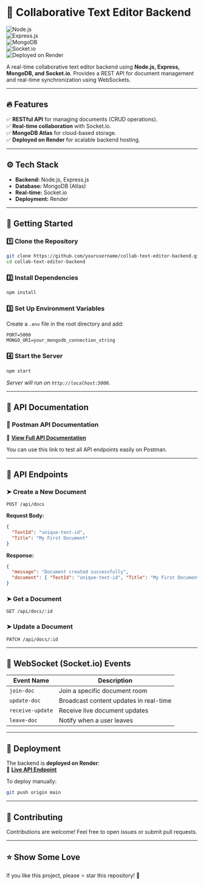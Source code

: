 
# 🚀 Collaborative Text Editor Backend  
![Node.js](https://img.shields.io/badge/Node.js-16+-green?style=flat-square&logo=node.js)  
![Express.js](https://img.shields.io/badge/Express.js-⚡-blue?style=flat-square&logo=express)  
![MongoDB](https://img.shields.io/badge/MongoDB-Atlas-success?style=flat-square&logo=mongodb)  
![Socket.io](https://img.shields.io/badge/Socket.io-RealTime-black?style=flat-square&logo=socket.io)  
![Deployed on Render](https://img.shields.io/badge/Deployed-Render-purple?style=flat-square&logo=render)  

A real-time collaborative text editor backend using **Node.js, Express, MongoDB, and Socket.io**. Provides a REST API for document management and real-time synchronization using WebSockets.  

---

## 🔥 Features  
✅ **RESTful API** for managing documents (CRUD operations).  
✅ **Real-time collaboration** with Socket.io.  
✅ **MongoDB Atlas** for cloud-based storage.  
✅ **Deployed on Render** for scalable backend hosting.  

---

## ⚙️ Tech Stack  
- **Backend:** Node.js, Express.js  
- **Database:** MongoDB (Atlas)  
- **Real-time:** Socket.io  
- **Deployment:** Render  

---

## 🚀 Getting Started  

### 1️⃣ Clone the Repository  
```sh
git clone https://github.com/yourusername/collab-text-editor-backend.git
cd collab-text-editor-backend
```

### 2️⃣ Install Dependencies  
```sh
npm install
```

### 3️⃣ Set Up Environment Variables  
Create a `.env` file in the root directory and add:  
```env
PORT=5000
MONGO_URI=your_mongodb_connection_string
```

### 4️⃣ Start the Server  
```sh
npm start
```
_Server will run on `http://localhost:5000`._

---

## 📌 API Documentation  

### 🔗 Postman API Documentation  
📄 **[View Full API Documentation]([https://imf-gadget.postman.co/workspace/New-Team-Workspace~0cb77262-e5b7-4952-bd34-e3b77ad05fbd/collection/36484787-45c39f3c-5f25-41c3-8876-814f818b591e?action=share&creator=36484787])**  

You can use this link to test all API endpoints easily on Postman.  

---

## 📌 API Endpoints  

### ➤ Create a New Document  
```http
POST /api/docs
```
**Request Body:**  
```json
{
  "TextId": "unique-text-id",
  "Title": "My First Document"
}
```
**Response:**  
```json
{
  "message": "Document created successfully",
  "document": { "TextId": "unique-text-id", "Title": "My First Document" }
}
```

### ➤ Get a Document  
```http
GET /api/docs/:id
```

### ➤ Update a Document  
```http
PATCH /api/docs/:id
```

---

## 🔗 WebSocket (Socket.io) Events  

| Event Name       | Description |
|------------------|-------------|
| `join-doc`      | Join a specific document room |
| `update-doc`    | Broadcast content updates in real-time |
| `receive-update` | Receive live document updates |
| `leave-doc`     | Notify when a user leaves |

---

## 🚀 Deployment  

The backend is **deployed on Render**:  
🔗 **[Live API Endpoint]([https://collaborative-text-editor-backend.onrender.com])**  

To deploy manually:  
```sh
git push origin main
```

---

## 📌 Contributing  
Contributions are welcome! Feel free to open issues or submit pull requests.  

---

## ⭐ Show Some Love  
If you like this project, please ⭐ star this repository! 🚀  


